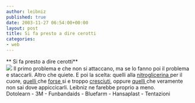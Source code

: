 ```yaml
---
author: leibniz
published: true
date: 2003-11-27 06:54:00+00:00
layout: post
title: Si fa presto a dire cerotti
categories:
- web
---
```


 

 **   Si fa presto a dire cerotti**   
 ![](http://www.dotolearn.com/picturecards/images/imageschedule/bandaid_l.gif) Il primo problema e che non si attaccano, ma se lo fanno poi il problema e staccarli. Altro che quiete. E poi la scelta: quelli alla  [ nitroglicerina ](http://cms.3m.com/cms/IT/it/0-158/iRzcFFQ/view.jhtml)per il cuore,  [ quelli ](http://www.funbandaids.com/index.html)che  [ forse ](http://www.blufarm.com/pages/prodotti_bluotti_prod.html)si e troppo  [ cresciuti](http://www.hansaplast.de/produkte/pflaster/strips/junior.asp), oppure  [ quelli ](http://www.tentazioni.com/shopping/details.asp?prodid=IT.p-lei&cat=2701&path=2700,2701)che veramente non sai dove appiccicarli. Leibniz ne farebbe proprio a meno.   
  Dotolearn - 3M - Funbandaids - Bluefarm - Hansaplast - Tentazioni
